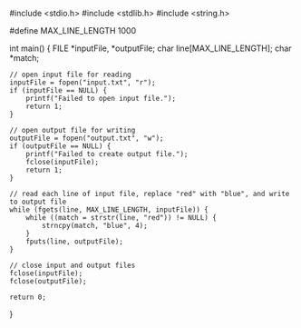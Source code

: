 #include <stdio.h>
#include <stdlib.h>
#include <string.h>

#define MAX_LINE_LENGTH 1000

int main() {
    FILE *inputFile, *outputFile;
    char line[MAX_LINE_LENGTH];
    char *match;
    
    // open input file for reading
    inputFile = fopen("input.txt", "r");
    if (inputFile == NULL) {
        printf("Failed to open input file.");
        return 1;
    }
    
    // open output file for writing
    outputFile = fopen("output.txt", "w");
    if (outputFile == NULL) {
        printf("Failed to create output file.");
        fclose(inputFile);
        return 1;
    }
    
    // read each line of input file, replace "red" with "blue", and write to output file
    while (fgets(line, MAX_LINE_LENGTH, inputFile)) {
        while ((match = strstr(line, "red")) != NULL) {
            strncpy(match, "blue", 4);
        }
        fputs(line, outputFile);
    }
    
    // close input and output files
    fclose(inputFile);
    fclose(outputFile);
    
    return 0;
}
